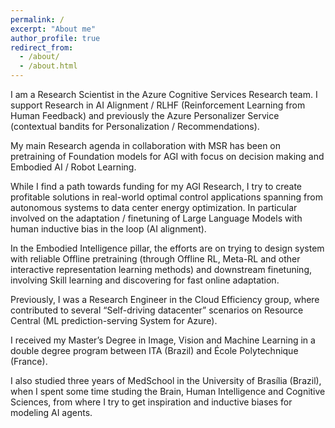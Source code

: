 ```yaml
---
permalink: /
excerpt: "About me"
author_profile: true
redirect_from: 
  - /about/
  - /about.html
---
```


I am a Research Scientist in the Azure Cognitive Services Research team. I support Research in AI Alignment / RLHF (Reinforcement Learning from Human Feedback) and previously the Azure Personalizer Service (contextual bandits for Personalization / Recommendations). 

My main Research agenda in collaboration with MSR has been on pretraining of Foundation models for AGI with focus on decision making and Embodied AI / Robot Learning.

While I find a path towards funding for my AGI Research, I try to create profitable solutions in real-world optimal control applications spanning from autonomous systems to data center energy optimization. In particular involved on the adaptation / finetuning of Large Language Models with human inductive bias in the loop (AI alignment).

In the Embodied Intelligence pillar, the efforts are on trying to design system with reliable Offline pretraining (through Offline RL, Meta-RL and other interactive representation learning methods) and downstream finetuning, involving Skill learning and discovering for fast online adaptation.

Previously, I was a Research Engineer in the Cloud Efficiency group, where contributed to several “Self-driving datacenter” scenarios on Resource Central (ML prediction-serving System for Azure).

I received my Master’s Degree in Image, Vision and Machine Learning in a double degree program between ITA (Brazil) and École Polytechnique (France).

I also studied three years of MedSchool in the University of Brasília (Brazil), when I spent some time studing the Brain, Human Intelligence and Cognitive Sciences, from where I try to get inspiration and inductive biases for modeling AI agents. 
